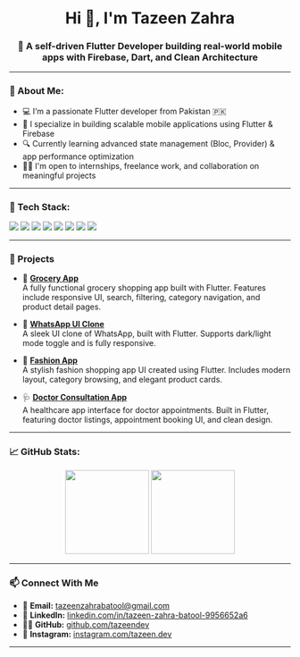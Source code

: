 <h1 align="center">Hi 👋, I'm Tazeen Zahra</h1>
<h3 align="center">🚀 A self-driven Flutter Developer building real-world mobile apps with Firebase, Dart, and Clean Architecture</h3>

---
### 🧠 About Me:
- 💻 I’m a passionate Flutter developer from Pakistan 🇵🇰
- 📱 I specialize in building scalable mobile applications using Flutter & Firebase
- 🔍 Currently learning advanced state management (Bloc, Provider) & app performance optimization
- 🧑‍🏫 I'm open to internships, freelance work, and collaboration on meaningful projects

---
### 💼 Tech Stack:
<p align="left">
  <img src="https://img.shields.io/badge/Flutter-02569B?style=for-the-badge&logo=flutter&logoColor=white"/>
  <img src="https://img.shields.io/badge/Dart-0175C2?style=for-the-badge&logo=dart&logoColor=white"/>
  <img src="https://img.shields.io/badge/Firebase-FFCA28?style=for-the-badge&logo=firebase&logoColor=black"/>
  <img src="https://img.shields.io/badge/SQLite-003B57?style=for-the-badge&logo=sqlite&logoColor=white"/>
  <img src="https://img.shields.io/badge/REST%20API-FF6F00?style=for-the-badge"/>
  <img src="https://img.shields.io/badge/Git-F05032?style=for-the-badge&logo=git&logoColor=white"/>
  <img src="https://img.shields.io/badge/GetX-3DDB85?style=for-the-badge"/>
  <img src="https://img.shields.io/badge/Clean%20Architecture-000000?style=for-the-badge"/>
</p>

---
### 🔨 Projects

- 🛒 [**Grocery App**](https://github.com/tazeendev/grocery_app)  
  A fully functional grocery shopping app built with Flutter. Features include responsive UI, search, filtering, category navigation, and product detail pages.

- 💬 [**WhatsApp UI Clone**](#)  
  A sleek UI clone of WhatsApp, built with Flutter. Supports dark/light mode toggle and is fully responsive.

- 👗 [**Fashion App**](#)  
  A stylish fashion shopping app UI created using Flutter. Includes modern layout, category browsing, and elegant product cards.

- 🩺 [**Doctor Consultation App**](#)  
  A healthcare app interface for doctor appointments. Built in Flutter, featuring doctor listings, appointment booking UI, and clean design.


---

### 📈 GitHub Stats:
<p align="center">
  <img src="https://github-readme-stats.vercel.app/api?username=tazeendev&show_icons=true&theme=radical" height="150"/>
  <img src="https://github-readme-stats.vercel.app/api/top-langs/?username=tazeendev&layout=compact&theme=radical" height="150"/>
</p>

---

### 📫 Connect With Me

- 📧 **Email:** [tazeenzahrabatool@gmail.com](mailto:tazeenzahrabatool@gmail.com)  
- 💼 **LinkedIn:** [linkedin.com/in/tazeen-zahra-batool-9956652a6](https://www.linkedin.com/in/tazeen-zahra-batool-9956652a6)  
- 🧑‍💻 **GitHub:** [github.com/tazeendev](https://github.com/tazeendev)  
- 📸 **Instagram:** [instagram.com/tazeen.dev](https://www.instagram.com/tazeen.dev?igsh=MWJ2cHgxNHc2ZDhxbw==)


---

